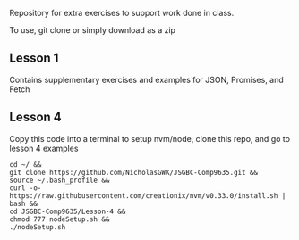 Repository for extra exercises to support work done in class.

To use, git clone or simply download as a zip

## Lesson 1

Contains supplementary exercises and examples for JSON, Promises, and Fetch


## Lesson 4

Copy this code into a terminal to setup nvm/node, clone this repo, and go to lesson 4 examples

```
cd ~/ &&
git clone https://github.com/NicholasGWK/JSGBC-Comp9635.git &&
source ~/.bash_profile &&
curl -o- https://raw.githubusercontent.com/creationix/nvm/v0.33.0/install.sh | bash &&
cd JSGBC-Comp9635/Lesson-4 &&
chmod 777 nodeSetup.sh &&
./nodeSetup.sh
```
